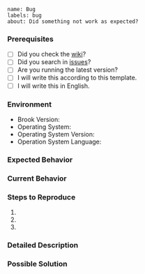 ```
name: Bug
labels: bug
about: Did something not work as expected?
```

### Prerequisites

* [ ] Did you check the [wiki](https://github.com/txthinking/brook/wiki)?
* [ ] Did you search in [issues](https://github.com/txthinking/brook/issues)?
* [ ] Are you running the latest version?
* [ ] I will write this according to this template.
* [ ] I will write this in English.

### Environment

* Brook Version:
* Operating System:
* Operating System Version:
* Operation System Language:

### Expected Behavior

### Current Behavior

### Steps to Reproduce

1.
2.
3.

### Detailed Description

### Possible Solution

